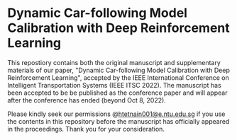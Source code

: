 # Dynamic Car-following Model Calibration with Deep Reinforcement Learning
This repostiory contains both the original manuscript and supplementary materials of our paper, "Dynamic Car-following Model Calibration with Deep Reinforcement Learning", accepted by the IEEE International Conference on Intelligent Transportation Systems (IEEE ITSC 2022).
The manuscript has been accepted to be be published as the conference paper and will appear after the conference has ended (beyond Oct 8, 2022). 

Please kindly seek our permissions @htetnain001@e.ntu.edu.sg if you use the contents in this repository before the manuscript has officially appeared in the proceedings. 
Thank you for your consideration. 
